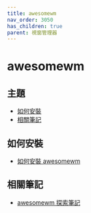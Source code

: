 ```yaml
---
title: awesomewm
nav_order: 3050
has_children: true
parent: 視窗管理器
---
```



# awesomewm


## 主題

* [如何安裝](#如何安裝)
* [相關筆記](#相關筆記)


## 如何安裝

* [如何安裝 awesomewm](https://samwhelp.github.io/note-about-ubuntu/read/window_manager/awesomewm/install.html)


## 相關筆記

* [awesomewm 探索筆記](https://samwhelp.github.io/note-about-awesomewm/)
